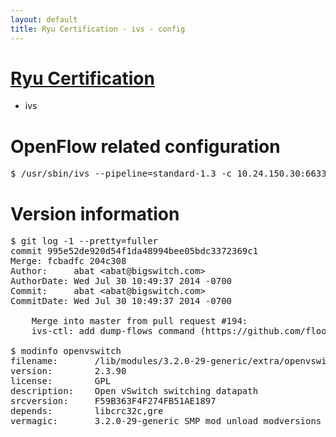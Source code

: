 ```yaml
---
layout: default
title: Ryu Certification - ivs - config
---
```

# [Ryu Certification](http://osrg.github.io/ryu/certification.html)
* ivs

# OpenFlow related configuration
<pre>
$ /usr/sbin/ivs --pipeline=standard-1.3 -c 10.24.150.30:6633 --dpid 0000000000000001 -i eth21 -i eth22 -i eth23
</pre>

# Version information
<pre>
$ git log -1 --pretty=fuller
commit 995e52de920d54f1da48994bee05bdc3372369c1
Merge: fcbadfc 204c308
Author:     abat &lt;abat@bigswitch.com&gt;
AuthorDate: Wed Jul 30 10:49:37 2014 -0700
Commit:     abat &lt;abat@bigswitch.com&gt;
CommitDate: Wed Jul 30 10:49:37 2014 -0700

    Merge into master from pull request #194:
    ivs-ctl: add dump-flows command (https://github.com/floodlight/ivs/pull/194)

$ modinfo openvswitch
filename:       /lib/modules/3.2.0-29-generic/extra/openvswitch.ko
version:        2.3.90
license:        GPL
description:    Open vSwitch switching datapath
srcversion:     F59B363F4F274FB51AE1897
depends:        libcrc32c,gre
vermagic:       3.2.0-29-generic SMP mod_unload modversions 
</pre>
